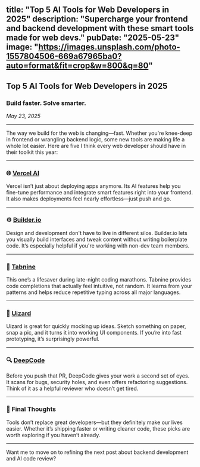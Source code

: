 title: "Top 5 AI Tools for Web Developers in 2025"
description: "Supercharge your frontend and backend development with these smart tools made for web devs."
pubDate: "2025-05-23"
image: "https://images.unsplash.com/photo-1557804506-669a67965ba0?auto=format&fit=crop&w=800&q=80"
---

## Top 5 AI Tools for Web Developers in 2025  
### Build faster. Solve smarter.  
*May 23, 2025*

---

The way we build for the web is changing—fast. Whether you're knee-deep in frontend or wrangling backend logic, some new tools are making life a whole lot easier. Here are five I think every web developer should have in their toolkit this year:

---

### 🌐 [Vercel AI](https://vercel.com/ai)  
Vercel isn’t just about deploying apps anymore. Its AI features help you fine-tune performance and integrate smart features right into your frontend. It also makes deployments feel nearly effortless—just push and go.

---

### ⚙️ [Builder.io](https://www.builder.io/)  
Design and development don't have to live in different silos. Builder.io lets you visually build interfaces and tweak content without writing boilerplate code. It’s especially helpful if you're working with non-dev team members.

---

### 🧠 [Tabnine](https://www.tabnine.com/)  
This one’s a lifesaver during late-night coding marathons. Tabnine provides code completions that actually feel intuitive, not random. It learns from your patterns and helps reduce repetitive typing across all major languages.

---

### 🎨 [Uizard](https://uizard.io/)  
Uizard is great for quickly mocking up ideas. Sketch something on paper, snap a pic, and it turns it into working UI components. If you’re into fast prototyping, it’s surprisingly powerful.

---

### 🔍 [DeepCode](https://www.deepcode.ai/)  
Before you push that PR, DeepCode gives your work a second set of eyes. It scans for bugs, security holes, and even offers refactoring suggestions. Think of it as a helpful reviewer who doesn’t get tired.

---

### 🚀 Final Thoughts  
Tools don’t replace great developers—but they definitely make our lives easier. Whether it’s shipping faster or writing cleaner code, these picks are worth exploring if you haven’t already.

---

Want me to move on to refining the next post about backend development and AI code review?
